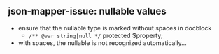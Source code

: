 ## json-mapper-issue: nullable values
- ensure that the nullable type is marked without spaces in docblock
  -  `/** @var string|null */`
    protected $property;
- with spaces, the nullable is not recognized automatically... 